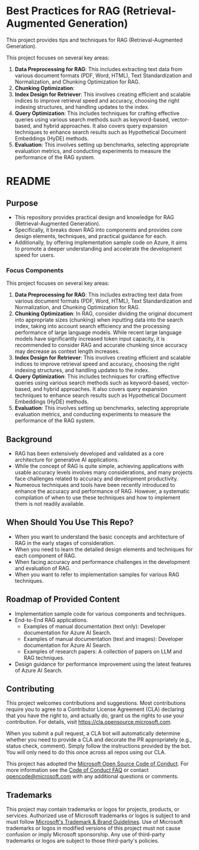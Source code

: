 # Best Practices for RAG (Retrieval-Augmented Generation)

This project provides tips and techniques for RAG (Retrieval-Augmented Generation).

This project focuses on several key areas:
1. **Data Preprocessing for RAG**: This includes extracting text data from various document formats (PDF, Word, HTML), Text Standardization and Normalization, and Chunking Optimization for RAG.
2. **Chunking Optimization**: 
3. **Index Design for Retriever**: This involves creating efficient and scalable indices to improve retrieval speed and accuracy, choosing the right indexing structures, and handling updates to the index.
4. **Query Optimization**: This includes techniques for crafting effective queries using various search methods such as keyword-based, vector-based, and hybrid approaches. It also covers query expansion techniques to enhance search results such as Hypothetical Document Embeddings (HyDE) methods.
5. **Evaluation**: This involves setting up benchmarks, selecting appropriate evaluation metrics, and conducting experiments to measure the performance of the RAG system.


# README

## Purpose

- This repository provides practical design and knowledge for RAG (Retrieval-Augmented Generation).
- Specifically, it breaks down RAG into components and provides core design elements, techniques, and practical guidance for each.
- Additionally, by offering implementation sample code on Azure, it aims to promote a deeper understanding and accelerate the development speed for users.

### Focus Components

This project focuses on several key areas:

1. **Data Preprocessing for RAG**: This includes extracting text data from various document formats (PDF, Word, HTML), Text Standardization and Normalization, and Chunking Optimization for RAG.
2. **Chunking Optimization**: In RAG, consider dividing the original document into appropriate sizes (chunking) when inputting data into the search index, taking into account search efficiency and the processing performance of large language models. While recent large language models have significantly increased token input capacity, it is recommended to consider RAG and accurate chunking since accuracy may decrease as context length increases.
3. **Index Design for Retriever**: This involves creating efficient and scalable indices to improve retrieval speed and accuracy, choosing the right indexing structures, and handling updates to the index.
4. **Query Optimization**: This includes techniques for crafting effective queries using various search methods such as keyword-based, vector-based, and hybrid approaches. It also covers query expansion techniques to enhance search results such as Hypothetical Document Embeddings (HyDE) methods.
5. **Evaluation**: This involves setting up benchmarks, selecting appropriate evaluation metrics, and conducting experiments to measure the performance of the RAG system.

## Background

- RAG has been extensively developed and validated as a core architecture for generative AI applications.
- While the concept of RAG is quite simple, achieving applications with usable accuracy levels involves many considerations, and many projects face challenges related to accuracy and development productivity.
- Numerous techniques and tools have been recently introduced to enhance the accuracy and performance of RAG. However, a systematic compilation of when to use these techniques and how to implement them is not readily available.

## When Should You Use This Repo?

- When you want to understand the basic concepts and architecture of RAG in the early stages of consideration.
- When you need to learn the detailed design elements and techniques for each component of RAG.
- When facing accuracy and performance challenges in the development and evaluation of RAG.
- When you want to refer to implementation samples for various RAG techniques.

## Roadmap of Provided Content

- Implementation sample code for various components and techniques.
- End-to-End RAG applications.
  - Examples of manual documentation (text only): Developer documentation for Azure AI Search.
  - Examples of manual documentation (text and images): Developer documentation for Azure AI Search.
  - Examples of research papers: A collection of papers on LLM and RAG techniques.
- Design guidance for performance improvement using the latest features of Azure AI Search.

## Contributing

This project welcomes contributions and suggestions.  Most contributions require you to agree to a
Contributor License Agreement (CLA) declaring that you have the right to, and actually do, grant us
the rights to use your contribution. For details, visit https://cla.opensource.microsoft.com.

When you submit a pull request, a CLA bot will automatically determine whether you need to provide
a CLA and decorate the PR appropriately (e.g., status check, comment). Simply follow the instructions
provided by the bot. You will only need to do this once across all repos using our CLA.

This project has adopted the [Microsoft Open Source Code of Conduct](https://opensource.microsoft.com/codeofconduct/).
For more information see the [Code of Conduct FAQ](https://opensource.microsoft.com/codeofconduct/faq/) or
contact [opencode@microsoft.com](mailto:opencode@microsoft.com) with any additional questions or comments.

## Trademarks

This project may contain trademarks or logos for projects, products, or services. Authorized use of Microsoft 
trademarks or logos is subject to and must follow 
[Microsoft's Trademark & Brand Guidelines](https://www.microsoft.com/en-us/legal/intellectualproperty/trademarks/usage/general).
Use of Microsoft trademarks or logos in modified versions of this project must not cause confusion or imply Microsoft sponsorship.
Any use of third-party trademarks or logos are subject to those third-party's policies.